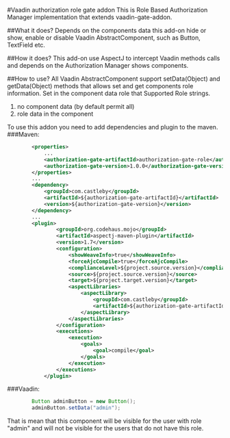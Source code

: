#Vaadin authorization role gate addon
This is Role Based Authorization Manager implementation that extends vaadin-gate-addon.

##What it does?
Depends on the components data this add-on hide or show, enable or disable Vaadin AbstractComponent, such as Button, TextField etc.

##How it does?
This add-on use AspectJ to intercept Vaadin methods calls and depends on the Authorization Manager shows components.

##How to use?
All Vaadin AbstractComponent support setData(Object) and getData(Object) methods that allows set and get components  role information. Set in the component data role that 
Supported Role strings.
1. no component data (by default permit all)
2. role data in the component

To use this addon you need to add dependencies and plugin to the maven.
###Maven:
```xml
		<properties>
			...
			<authorization-gate-artifactId>authorization-gate-role</authorization-gate-artifactId>
			<authorization-gate-version>1.0.0</authorization-gate-version>
		</properties>
		...
		<dependency>
			<groupId>com.castleby</groupId>
			<artifactId>${authorization-gate-artifactId}</artifactId>
			<version>${authorization-gate-version}</version>
		</dependency>
		...
		<plugin>
				<groupId>org.codehaus.mojo</groupId>
				<artifactId>aspectj-maven-plugin</artifactId>
				<version>1.7</version>
				<configuration>
					<showWeaveInfo>true</showWeaveInfo>
					<forceAjcCompile>true</forceAjcCompile>
					<complianceLevel>${project.source.version}</complianceLevel>
					<source>${project.source.version}</source>
					<target>${project.target.version}</target>
					<aspectLibraries>
						<aspectLibrary>
							<groupId>com.castleby</groupId>
							<artifactId>${authorization-gate-artifactId}</artifactId>
						</aspectLibrary>
					</aspectLibraries>
				</configuration>
				<executions>
					<execution>
						<goals>
							<goal>compile</goal>
						</goals>
					</execution>
				</executions>
			</plugin>
```

###Vaadin:
```java
        Button adminButton = new Button();
        adminButton.setData("admin");
```

That is mean that this component will be visible for the user with role "admin" and will not be visible for the users that do not have this role.